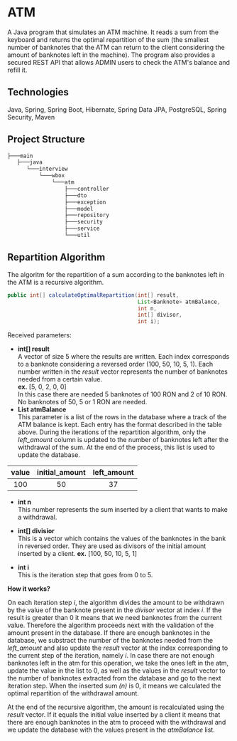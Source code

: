 # ATM 

A Java program that simulates an ATM machine. It reads a sum from the keyboard and returns the optimal repartition of the sum (the smallest number of banknotes that the ATM can return to the client considering the amount of banknotes left in the machine). The program also provides a secured REST API that allows ADMIN users to check the ATM's balance and refill it.

## Technologies 

Java, Spring, Spring Boot, Hibernate, Spring Data JPA, PostgreSQL, Spring Security, Maven 

## Project Structure

```bash
├───main
   ├───java
      └───interview
          └───wbox
              └───atm
                  ├───controller
                  ├───dto
                  ├───exception
                  ├───model
                  ├───repository
                  ├───security
                  ├───service
                  └───util
```

## Repartition Algorithm

The algoritm for the repartition of a sum according to the banknotes left in the ATM is a recursive algorithm.  
```java
public int[] calculateOptimalRepartition(int[] result, 
                                         List<Banknote> atmBalance,
                                         int n,
                                         int[] divisor,
                                         int i);
```  

Received parameters:
- **int[] result**   
A vector of size 5 where the results are written. Each index corresponds to a banknote considering a reversed order (100, 50, 10, 5, 1). Each number written in the *result* vector represents the number of banknotes needed from a certain value.    
**ex.**  [5, 0, 2, 0, 0]     
In this case there are needed 5 banknotes of 100 RON and 2 of 10 RON. No banknotes of 50, 5 or 1 RON are needed.  
- **List <Banknote> atmBalance**    
 This parameter is a list of the rows in the database where a track of the ATM balance is kept. Each entry has the format described in the table above. During the iterations of the repartition algorithm, only the *left_amount* column is updated to the number of banknotes left after the withdrawal of the sum. At the end of the process, this list is used to update the database.      

|     value       | initial_amount | left_amount   |  
| :-------------: | :------------: | :-----------: |  
|      100        |       50       |      37       |    
  
- **int n**     
This number represents the sum inserted by a client that wants to make a withdrawal.  
- **int[] divisior**  
This is a vector which contains the values of the banknotes in the bank in reversed order. They are used as divisors of the initial amount inserted by a client.
**ex.** [100, 50, 10, 5, 1]  

- **int i**    
This is the iteration step that goes from 0 to 5.

**How it works?**

On each iteration step *i*, the algorithm divides the amount to be withdrawn by the value of the banknote present in the *divisor* vector at index *i*. If the result is greater than 0 it means that we need banknotes from the current value. Therefore the algorithm proceeds next with the validation of the amount present in the database. If there are enough banknotes in the database, we substract the number of the banknotes needed from the *left_amount* and also update the *result* vector at the index corresponding to the current step of the iteration, namely *i*. In case there are not enough banknotes left in the atm for this operation, we take the ones left in the atm, update the value in the list to 0, as well as the values in the *result* vector to the number of banknotes extracted from the database and go to the next iteration step. When the inserted sum *(n)* is 0, it means we calculated the optimal repartition of the withdrawal amount. 

At the end of the recursive algorithm, the amount is recalculated using the *result* vector. If it equals the initial value inserted by a client it means that there are enough banknotes in the atm to proceed with the withdrawal and we update the database with the values present in the *atmBalance* list. 
